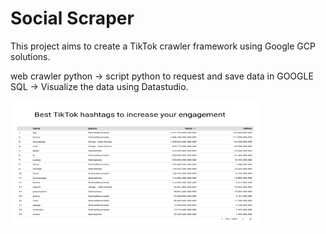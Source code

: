 # Social Scraper

This project aims to create a TikTok crawler framework using Google GCP solutions.

web crawler python -> script python to request and save data in GOOGLE SQL -> Visualize the data using Datastudio.

<img src="https://github.com/lvgalvao/socialScraper/blob/import/ScreenDataStudio.png?raw=true" style="height: 200px; width:400px;"/>
